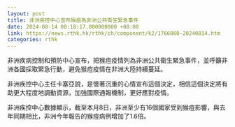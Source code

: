 ```yaml
---
layout: post
title: 非洲疾控中心宣布猴痘為非洲公共衛生緊急事件
date: 2024-08-14 00:18:17.000000000 +08:00
link: https://news.rthk.hk/rthk/ch/component/k2/1766060-20240814.htm
categories: rthk
---
```


非洲疾病控制和預防中心宣布，把猴痘疫情列為非洲公共衛生緊急事件，並呼籲非洲各國採取緊急行動，避免猴痘疫情在非洲大陸持續蔓延。

非洲疾控中心主任卡塞亞說，是懷著沉重的心情宣布這個決定，相信這個決定將有助更大程度地調動資源，加強國際通報機制，更好應對疫情。

非洲疾控中心數據顯示，截至本月8日，非洲至少有16個國家受到猴痘影響，與去年同期相比，非洲今年報告的猴痘病例增加了1.6倍。
